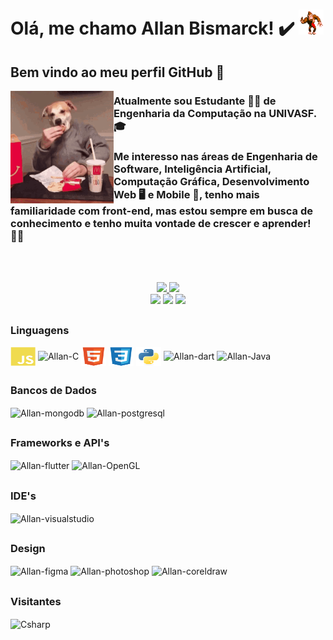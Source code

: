 # Olá, me chamo Allan Bismarck! ✔️ <img height="40em" width="40em" src="donkey-kong-dance.gif"/>
## Bem vindo ao meu perfil GitHub 👋
<img align="left" height="180em" width="165em" src="doggo-good.gif"/> 

### Atualmente sou Estudante 👨‍🎓 de Engenharia da Computação na UNIVASF. 🎓
### Me interesso nas áreas de Engenharia de Software, Inteligência Artificial, Computação Gráfica, Desenvolvimento Web 🖥️ e Mobile 📱, tenho mais familiaridade com front-end, mas estou sempre em busca de conhecimento e tenho muita vontade de crescer e aprender! 👨‍💻 
##
<br/>
<br/>
<div align="center">
  <a href="https://github.com/AllanBismarck123">
  <img height="180em" src="https://github-readme-stats.vercel.app/api?username=AllanBismarck123&show_icons=true&theme=algolia&include_all_commits=true&count_private=true"/>
  <img height="180em" src="https://github-readme-stats.vercel.app/api/top-langs/?username=AllanBismarck123&layout=compact&langs_count=7&theme=algolia"/>
</div>

<div align="center">
    <a href="https://instagram.com/allan__bismarck" target="_blank"><img src="https://img.shields.io/badge/-Instagram-%23E4405F?style=for-the-badge&logo=instagram&logoColor=white" target="_blank"></a>
    <a href="https://www.linkedin.com/in/allan-bismarck" target="_blank"><img src="https://img.shields.io/badge/-LinkedIn-%230077B5?style=for-the-badge&logo=linkedin&logoColor=white" target="_blank"></a>   
  <a><img height="28" src="https://img.shields.io/badge/E--MAIL-allan__b95%40outlook.com-green?style=flat-square&logo=microsoftoutlook"</a>
</div>
  
##
### Linguagens
<div style="display: inline_block">
  <img align="center" alt="Allan-Js" height="30" width="40" src="https://raw.githubusercontent.com/devicons/devicon/master/icons/javascript/javascript-plain.svg">
  <img align="center" alt="Allan-C" height="30" width="40" src="https://cdn.jsdelivr.net/gh/devicons/devicon/icons/c/c-original.svg">
  <img align="center" alt="Allan-HTML" height="30" width="40" src="https://raw.githubusercontent.com/devicons/devicon/master/icons/html5/html5-original.svg">
  <img align="center" alt="Allan-CSS" height="30" width="40" src="https://raw.githubusercontent.com/devicons/devicon/master/icons/css3/css3-original.svg">
  <img align="center" alt="Allan-Python" height="30" width="40" src="https://raw.githubusercontent.com/devicons/devicon/master/icons/python/python-original.svg">
  <img align="center" alt="Allan-dart" height="30" width="40" src="https://cdn.jsdelivr.net/gh/devicons/devicon/icons/dart/dart-original.svg">
  <img align="center" alt="Allan-Java" height="30" width="40" src="https://cdn.jsdelivr.net/gh/devicons/devicon/icons/java/java-original.svg" />
</div>
  
##
### Bancos de Dados
<div style="display: inline_block">
  <img align="center" alt="Allan-mongodb" height="30" width="40" src="https://cdn.jsdelivr.net/gh/devicons/devicon/icons/mongodb/mongodb-original.svg"  />
  <img align="center" alt="Allan-postgresql" height="30" width="40" src="https://cdn.jsdelivr.net/gh/devicons/devicon/icons/postgresql/postgresql-original.svg"  />
</div>
  
##
### Frameworks e API's
<div style="display: inline_block">
  <img align="center" alt="Allan-flutter" height="30" width="40"  src="https://cdn.jsdelivr.net/gh/devicons/devicon/icons/flutter/flutter-original.svg" />
  <img align="center" alt="Allan-OpenGL" height="30" width="40"  src="https://cdn.jsdelivr.net/gh/devicons/devicon/icons/opengl/opengl-plain.svg" />
</div>
  
##
### IDE's
<div style="display: inline_block">
  <img align="center" alt="Allan-visualstudio" height="30" width="40"  src="https://cdn.jsdelivr.net/gh/devicons/devicon/icons/visualstudio/visualstudio-plain.svg" />
</div>
  
##
### Design
<div style="display: inline_block">
  <img align="center" alt="Allan-figma" height="30" width="40"  src="https://cdn.jsdelivr.net/gh/devicons/devicon/icons/figma/figma-original.svg" />
  <img align="center" alt="Allan-photoshop" height="30" width="40"  src="https://cdn.jsdelivr.net/gh/devicons/devicon/icons/photoshop/photoshop-plain.svg" />
  <img align="center" alt="Allan-coreldraw" height="40" width="40" src="https://img.icons8.com/fluency/48/000000/coreldraw-2021.png" />
</div>
  
##
<h3> Visitantes </h3>  
<div>
  <img align="center" alt="Csharp" height="30" width="150" src="https://komarev.com/ghpvc/?username=AllanBismarck123&color=green" alt="AllanBismarck123" />
</div>  
